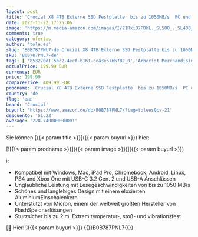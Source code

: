 ```yaml
---
layout: post
title: 'Crucial X8 4TB Externe SSD Festplatte  bis zu 1050MB/s  PC und Mac  USB 3.2 Portable Solid State Drive - CT4000X8SSD9'
date: 2023-11-22 17:25:06
image: 'https://m.media-amazon.com/images/I/21RxiO7PDhL._SL500_._SL400_.jpg'
comments: true
category: ofertas
author: 'tole.es'
slug: 'B0B787PNL7-de Crucial X8 4TB Externe SSD Festplatte bis zu 1050MB/s PC...'
sku: 'B0B787PNL7-de'
tags: [ '853270d1-5bc2-4ecf-b161-cea3e5766782_0','Arborist Merchandising Root','Computer & Zubehör','Crucial Store','Custom Stores','Datenspeicher','Externe Datenspeicher','Externe SSD','Externe Speichermedien','Interne Solid State Drives','Komponenten','PC','PC gaming components','PC-Gaming','Self Service','Special Features Stores','a4cbee59-f823-40fe-831a-7de64f655f6f_0','a4cbee59-f823-40fe-831a-7de64f655f6f_6301','a4cbee59-f823-40fe-831a-7de64f655f6f_9501','a4cbee59-f823-40fe-831a-7de64f655f6f_9701','a4cbee59-f823-40fe-831a-7de64f655f6f_9801','crucial','🇩🇪', ]
actualPrice: 199.99 EUR
currency: EUR
price: 199.99
comparePrice: 409.99 EUR
prodname: 'Crucial X8 4TB Externe SSD Festplatte  bis zu 1050MB/s  PC und Mac  USB 3.2 Portable Solid State Drive - CT4000X8SSD9'
country: 'de'
flag: '🇩🇪'
brand: 'Crucial'
buyurl: 'https://www.amazon.de/dp/B0B787PNL7/?tag=tolees0ca-21'
descuento: '51.22'
average: '228.740000000001'
---
```


Sie können [{{< param title >}}]({{< param buyurl >}}) hier:

[![{{< param prodname >}}]({{< param image >}})]({{< param buyurl >}})

ℹ️:

- Kompatibel mit Windows, Mac, iPad Pro, Chromebook, Android, Linux, PS4 und Xbox One mit USB-C 3.2 Gen. 2 und USB-A Anschlüssen
- Unglaubliche Leistung mit Lesegeschwindigkeiten von bis zu 1050 MB/s
- Schönes und langlebiges Design mit einem eloxierten AluminiumEinschalenkern
- Unterstützt von Micron, einem der weltweit größten Hersteller von FlashSpeicherlösungen
- Sturzsicher bis zu 2 m. Extrem temperatur-, stoß- und vibrationsfest

[🛒 Hier!!]({{< param buyurl >}})
{{<world>}}B0B787PNL7{{</world>}}
